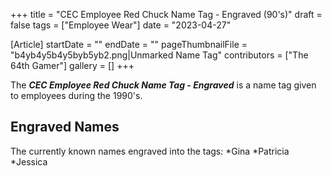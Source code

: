 +++
title = "CEC Employee Red Chuck Name Tag - Engraved (90's)"
draft = false
tags = ["Employee Wear"]
date = "2023-04-27"

[Article]
startDate = ""
endDate = ""
pageThumbnailFile = "b4yb4y5b4y5byb5yb2.png|Unmarked Name Tag"
contributors = ["The 64th Gamer"]
gallery = []
+++

The <b><i>CEC Employee Red Chuck Name Tag - Engraved</b></i> is a name tag given to employees during the 1990's.
<h2>Engraved Names</h2>
The currently known names engraved into the tags:
*Gina
*Patricia
*Jessica

